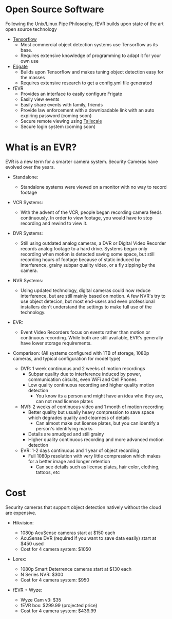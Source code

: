 # Open Source Software

Following the Unix/Linux Pipe Philosophy, fEVR builds upon state of the art open source technology

- [Tensorflow](tensorflow.org)
  - Most commercial object detection systems use Tensorflow as its base.
  - Requires extensive knowledge of programming to adapt it for your own use
- [Frigate](https://frigate.video)
  - Builds upon Tensorflow and makes tuning object detection easy for the masses
  - Requires extensive research to get a config.yml file generated
- fEVR
  - Provides an interface to easily configure Frigate
  - Easily view events
  - Easily share events with family, friends
  - Provide law enforcement with a downloadable link with an auto expiring password (coming soon)
  - Secure remote viewing using [Tailscale](https://tailscale.com)
  - Secure login system (coming soon)

# What is an EVR?

EVR is a new term for a smarter camera system.  Security Cameras have evolved over the years.

- Standalone:
  - Standalone systems were viewed on a monitor with no way to record footage
- VCR Systems:
  - With the advent of the VCR, people began recording camera feeds continuously.  In order to view footage, you would have to stop recording and rewind to view it.
- DVR Systems:
  - Still using outdated analog cameras, a DVR or Digital Video Recorder records analog footage to a hard drive.  Systems began only recording when motion is detected saving some space, but still recording hours of footage because of static induced by interference, grainy subpar quality video, or a fly zipping by the camera.
- NVR Systems:
  - Using updated technology, digital cameras could now reduce interference, but are still mainly based on motion.  A few NVR's try to use object detecion, but most end-users and even professional installers don't understand the settings to make full use of the technology.
- EVR:
  - Event Video Recorders focus on events rather than motion or continuous recording.  While both are still available, EVR's generally have lower storage requirements.

- Comparison: (All systems configured with 1TB of storage, 1080p cameras, and typical configuration for model type)
  - DVR: 1 week continuous and 2 weeks of motion recordings
    - Subpar quality due to interference induced by power, communication circuits, even WiFi and Cell Phones
    - Low quality continuous recording and higher quality motion detection
      - You know its a person and might have an idea who they are, can not read license plates
  - NVR: 2 weeks of continuous video and 1 month of motion recording
    - Better quality but usually heavy compression to save space which degrades quality and clearness of details
      - Can almost make out license plates, but you can identify a person's identifying marks
    - Details are smudged and still grainy
    - Higher quality continuous recording and more advanced motion detection
  - EVR: 1-2 days continuous and 1 year of object recording
    - Full 1080p resolution with very little compression which makes for a better image and longer retention
      - Can see details such as license plates, hair color, clothing, tattoos, etc

# Cost

Security cameras that support object detection natively without the cloud are expensive.
- Hikvision:
  - 1080p AcuSense cameras start at $150 each
  - AcuSense DVR (required if you want to save data easily) start at $450 used
  - Cost for 4 camera system: $1050
- Lorex:
  - 1080p Smart Deterrence cameras start at $130 each
  - N Series NVR: $300
  - Cost for 4 camera system: $950

- fEVR + Wyze:
  - Wyze Cam v3: $35
  - fEVR box: $299.99 (projected price)
  - Cost for 4 camera system: $439.99